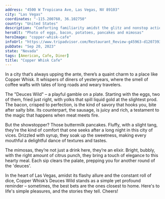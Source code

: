 ```yaml
---
address: "4500 W Tropicana Ave, Las Vegas, NV 89103"
city: "Las Vegas"
coordinates: "-115.200760, 36.102750"
country: "United States"
description: "Comforting familiarity amidst the glitz and nonstop action"
heroAlt: "Photo of eggs, bacon, potatoes, pancakes and mimosas"
heroImage: "copper-whisk-cafe"
infoUrl: "https://www.tripadvisor.com/Restaurant_Review-g45963-d12073937-Reviews-Copper_Whisk_Cafe-Las_Vegas_Nevada.html"
pubDate: "Sep 20, 2023"
state: "Nevada"
tags: [American, Cafe, Diner]
title: "Copper Whisk Cafe"
---
```


In a city that’s always upping the ante, there’s a quaint charm to a place like Copper Whisk. It whispers of diners of yesteryears, where the smell of coffee wafts with tales of long roads and weary travelers.

The "Deuces Wild" – a playful gamble on a plate. Starting with the eggs, two of them, fried just right, with yolks that spill liquid gold at the slightest prod. The bacon, crisped to perfection, is the kind of savory that hooks you, bite after salty bite. Its counterpart, the sausage, is juicy and rich, a testament to the magic that happens when meat meets fire.

But the showstopper? Those buttermilk pancakes. Fluffy, with a slight tang, they’re the kind of comfort that one seeks after a long night in this city of vices. Drizzled with syrup, they soak up the sweetness, making every mouthful a delightful dance of textures and tastes.

The mimosas, they’re not just a drink here, they’re an elixir. Bright, bubbly, with the right amount of citrus punch, they bring a touch of elegance to this hearty meal. Each sip clears the palate, prepping you for another round of the 'deuces'.

In the heart of Las Vegas, amidst its flashy allure and the constant roll of dice, Copper Whisk’s Deuces Wild stands as a simple yet profound reminder – sometimes, the best bets are the ones closest to home. Here's to life's simple pleasures, and the stories they tell. Cheers!
